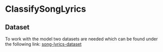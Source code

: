 # ClassifySongLyrics

## Dataset 
To work with the model two datasets are needed which can be found under the following link:
[song-lyrics-dataset](https://www.kaggle.com/neisse/scrapped-lyrics-from-6-genres)
